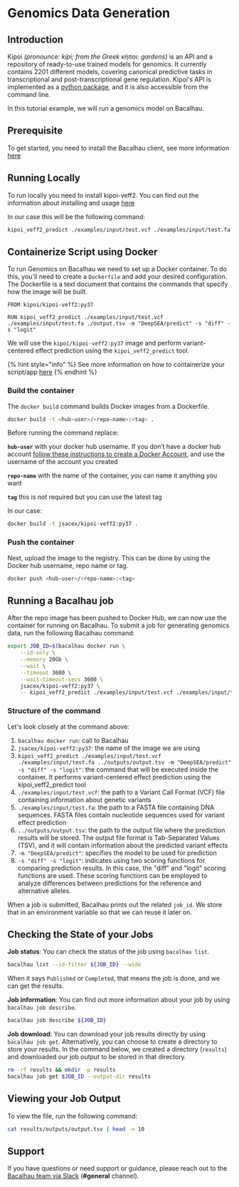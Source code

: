 # Genomics Data Generation

## Introduction[​](http://localhost:3000/examples/molecular-dynamics/Genomics/#introduction) <a href="#introduction" id="introduction"></a>

Kipoi _(pronounce: kípi; from the Greek κήποι: gardens)_ is an API and a repository of ready-to-use trained models for genomics. It currently contains 2201 different models, covering canonical predictive tasks in transcriptional and post-transcriptional gene regulation. Kipoi's API is implemented as a [python package](https://github.com/kipoi/kipoi), and it is also accessible from the command line.

In this tutorial example, we will run a genomics model on Bacalhau.

## Prerequisite[​](http://localhost:3000/examples/molecular-dynamics/Genomics/#prerequisite) <a href="#prerequisite" id="prerequisite"></a>

To get started, you need to install the Bacalhau client, see more information [here](../../getting-started/installation.md)

## Running Locally​[​](http://localhost:3000/examples/molecular-dynamics/Genomics/#running-locally) <a href="#running-locally" id="running-locally"></a>

To run locally you need to install kipoi-veff2. You can find out the information about installing and usage [here](https://github.com/kipoi/kipoi-veff2/blob/main/README.md)

In our case this will be the following command:

```bash
kipoi_veff2_predict ./examples/input/test.vcf ./examples/input/test.fa ./output.tsv -m "DeepSEA/predict" -s "diff" -s "logit"
```

## Containerize Script using Docker[​](http://localhost:3000/examples/molecular-dynamics/Genomics/#containerize-script-using-docker) <a href="#containerize-script-using-docker" id="containerize-script-using-docker"></a>

To run Genomics on Bacalhau we need to set up a Docker container. To do this, you'll need to create a `Dockerfile` and add your desired configuration. The Dockerfile is a text document that contains the commands that specify how the image will be built.

```docker
FROM kipoi/kipoi-veff2:py37

RUN kipoi_veff2_predict ./examples/input/test.vcf ./examples/input/test.fa ./output.tsv -m "DeepSEA/predict" -s "diff" -s "logit"
```

We will use the `kipoi/kipoi-veff2:py37` image and perform variant-centered effect prediction using the `kipoi_veff2_predict` tool.

{% hint style="info" %}
See more information on how to containerize your script/app [here](https://docs.docker.com/get-started/02\_our\_app/)
{% endhint %}

### Build the container[​](http://localhost:3000/examples/molecular-dynamics/Genomics/#build-the-container) <a href="#build-the-container" id="build-the-container"></a>

The `docker build` command builds Docker images from a Dockerfile.

```bash
docker build -t <hub-user>/<repo-name>:<tag> .
```

Before running the command replace:

**`hub-user`** with your docker hub username. If you don’t have a docker hub account [follow these instructions to create a Docker Account](https://docs.docker.com/docker-id/), and use the username of the account you created

**`repo-name`** with the name of the container, you can name it anything you want

**`tag`** this is not required but you can use the latest tag

In our case:

```bash
docker build -t jsacex/kipoi-veff2:py37 .
```

### Push the container[​](http://localhost:3000/examples/molecular-dynamics/Genomics/#push-the-container) <a href="#push-the-container" id="push-the-container"></a>

Next, upload the image to the registry. This can be done by using the Docker hub username, repo name or tag.

```bash
docker push <hub-user>/<repo-name>:<tag>
```

## Running a Bacalhau job[​](http://localhost:3000/examples/molecular-dynamics/Genomics/#running-a-bacalhau-job) <a href="#running-a-bacalhau-job" id="running-a-bacalhau-job"></a>

After the repo image has been pushed to Docker Hub, we can now use the container for running on Bacalhau. To submit a job for generating genomics data, run the following Bacalhau command:

```bash
export JOB_ID=$(bacalhau docker run \
    --id-only \
    --memory 20Gb \
    --wait \
    --timeout 3600 \
    --wait-timeout-secs 3600 \
    jsacex/kipoi-veff2:py37 \
    -- kipoi_veff2_predict ./examples/input/test.vcf ./examples/input/test.fa ../outputs/output.tsv -m "DeepSEA/predict" -s "diff" -s "logit")
```

### Structure of the command[​](http://localhost:3000/examples/molecular-dynamics/Genomics/#structure-of-the-command) <a href="#structure-of-the-command" id="structure-of-the-command"></a>

Let's look closely at the command above:

1. `bacalhau docker run`: call to Bacalhau
2. `jsacex/kipoi-veff2:py37`: the name of the image we are using
3. `kipoi_veff2_predict ./examples/input/test.vcf ./examples/input/test.fa ../outputs/output.tsv -m "DeepSEA/predict" -s "diff" -s "logit"`: the command that will be executed inside the container. It performs variant-centered effect prediction using the kipoi\_veff2\_predict tool
4. `./examples/input/test.vcf`: the path to a Variant Call Format (VCF) file containing information about genetic variants
5. `./examples/input/test.fa`: the path to a FASTA file containing DNA sequences. FASTA files contain nucleotide sequences used for variant effect prediction
6. `../outputs/output.tsv`: the path to the output file where the prediction results will be stored. The output file format is Tab-Separated Values (TSV), and it will contain information about the predicted variant effects
7. `-m "DeepSEA/predict"`: specifies the model to be used for prediction
8. `-s "diff" -s "logit"`: indicates using two scoring functions for comparing prediction results. In this case, the "diff" and "logit" scoring functions are used. These scoring functions can be employed to analyze differences between predictions for the reference and alternative alleles.

When a job is submitted, Bacalhau prints out the related `job_id`. We store that in an environment variable so that we can reuse it later on.

## Checking the State of your Jobs[​](http://localhost:3000/examples/molecular-dynamics/Genomics/#checking-the-state-of-your-jobs) <a href="#checking-the-state-of-your-jobs" id="checking-the-state-of-your-jobs"></a>

**Job status**: You can check the status of the job using `bacalhau list`.

```bash
bacalhau list --id-filter ${JOB_ID} --wide
```

When it says `Published` or `Completed`, that means the job is done, and we can get the results.

**Job information**: You can find out more information about your job by using `bacalhau job describe`.

```bash
bacalhau job describe ${JOB_ID}
```

**Job download**: You can download your job results directly by using `bacalhau job get`. Alternatively, you can choose to create a directory to store your results. In the command below, we created a directory (`results`) and downloaded our job output to be stored in that directory.

```bash
rm -rf results && mkdir -p results
bacalhau job get $JOB_ID --output-dir results
```

## Viewing your Job Output[​](http://localhost:3000/examples/molecular-dynamics/Genomics/#viewing-your-job-output) <a href="#viewing-your-job-output" id="viewing-your-job-output"></a>

To view the file, run the following command:

```bash
cat results/outputs/output.tsv | head -n 10  
```

## Support[​](http://localhost:3000/examples/molecular-dynamics/Genomics/#support) <a href="#support" id="support"></a>

If you have questions or need support or guidance, please reach out to the [Bacalhau team via Slack](https://bacalhauproject.slack.com/ssb/redirect) (**#general** channel).
